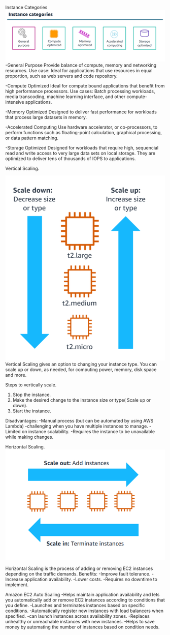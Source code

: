 Instance Categories
![Amazon Storage](https://github.com/Assekops/aws-notes/blob/main/diagrams/Instance%20categories.png)
-General Purpose
Provide balance of compute, memory and networking resources.
Use case: Ideal for applications that use resources in equal proportion, such as web servers and code repository.

-Compute Optimized
Ideal for compute bound applications that benefit from high performance processors.
Use cases: Batch processing workloads, media transcoding, machine learning interface, and other compute-intensive applications.

-Memory Optimized
Designed to deliver fast performance for workloads that process large datasets in memory.

-Accelerated Computing
Use hardware accelerator, or co-processors, to perform functions such as floating-point calculation, graphical processing, or data pattern matching.

-Storage Optimized
Designed for workloads that require high, sequencial read and write access to very large data sets on local storage. They are optimized to deliver tens of thousands of IOPS to applications.

Vertical Scaling.

![Amazon Storage](https://github.com/Assekops/aws-notes/blob/main/diagrams/vertical%20scaling.png)
Vertical Scaling gives an option to changing your instance type. You can scale up or down, as needed, for computing power, memory, disk space and more.

Steps to vertically scale.

1. Stop the instance.
2. Make the desired change to the instance size or type( Scale up or down).
3. Start the instance.

Disadvantages:
-Manual process (but can be automated by using AWS Lambda)
-challenging when you have multiple instances to manage.
-Limited on instance scalability.
-Requires the instance to be unavailable while making changes.

Horizontal Scaling.
![Amazon Storage](https://github.com/Assekops/aws-notes/blob/main/diagrams/horizontal%20scaling.png)

Horizontal Scaling is the process of adding or removing EC2 instances depending on the traffic demands.
Benefits:
-Improve fault tolerance.
-Increase application availability.
-Lower costs.
-Requires no downtime to implement.

Amazon EC2 Auto Scaling
-Helps maintain application availability and lets you automatically add or remove EC2 instances according to conditions that you define.
-Launches and terminates instances based on specific conditions.
-Automatically register new instances with load balancers when specified.
-can launch instances across availability zones.
-Replaces unhealthy or unreachable instances with new instances.
-Helps to save money by automating the number of instances based on condition needs.

